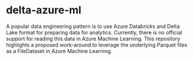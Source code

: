 # delta-azure-ml
A popular data engineering pattern is to use Azure Databricks and Delta Lake format for preparing data for analytics. Currently, there is no official support for reading this data in Azure Machine Learning. This repository highlights a proposed work-around to leverage the underlying Parquet files as a FileDataset in Azure Machine Learning.
